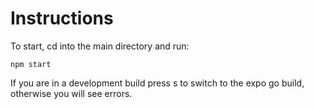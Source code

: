 # Instructions

To start, cd into the main directory and run:

``
npm start
``

If you are in a development build press s to switch to the expo go build, otherwise you will see errors.